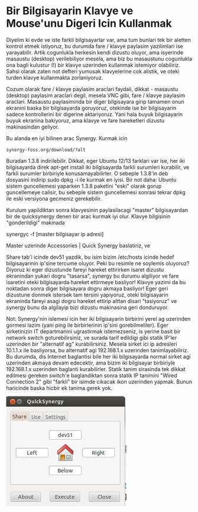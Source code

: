 # Bir Bilgisayarin Klavye ve Mouse'unu Digeri Icin Kullanmak

Diyelim ki evde ve iste farkli bilgisayarlar var, ama tum bunlari tek
bir aletten kontrol etmek istiyoruz, bu durumda fare / klavye paylasim
yazilimlari ise yarayabilir. Artik cogunlukla herkesin kendi dizustu
oluyor, ama isyerinde masaustu (desktop) verilebiliyor mesela, ama biz
bu masaustunu cogunlukla ona bagli kulustur (!) bir klavye uzerinden
kullanmak istemiyor olabiliriz. Sahsi olarak zaten not defteri yumusak
klavyelerine cok alistik, ve oteki turden klavye kullanmakta
zorlaniyoruz.

Cozum olarak fare / klavye paylasim araclari faydali, dikkat -
masaustu (desktop) paylasim araclari degil, mesela VNC gibi, fare /
klavye paylasim araclari. Masaustu paylasiminda bir diger bilgisayara
girip tamamen onun ekranini baska bir bilgisayarda goruyoruz, otekinde
ise bir bilgisayarin sadece kontrollerini bir digerine
aktariyoruz. Yani hala buyuk bilgisayarin buyuk ekranina bakiyoruz,
ama klavye ve fare hareketleri dizustu makinasindan geliyor.

Bu alanda en iyi bilinen arac Synergy. Kurmak icin  

```
synergy-foss.org/download/?alt
```

Buradan 1.3.8 indirilebilir. Dikkat, eger Ubuntu 12/13 farklari var
ise, her iki bilgisayarda direk apt-get install iki bilgisayarda
farkli surumleri kurabilir, ve farkli surumler birbiriyle
konusamayabilirler. O sebeple 1.3.8'in deb dosyasini indirip sudo dpkg
-i ile kurmak en iyisi. Bir not daha: Ubuntu sistem guncellemesi
yaparken 1.3.8 paketini "eski" olarak gorup guncellemeye calisir, bu
sebeple sistem guncellemesi sonrasi tekrar dpkg ile eski versiyona
gecmeniz gerekebilir.

Kurulum yapildiktan sonra klavyesinin paylasilacagi "master" bilgisayardan bir de quicksynergy denen bir arac kurmak iyi olur. Klavye bilgisinin "gonderildigi" makinada

synergyc -f [master bilgisayar ip adresi]

Master uzerinde Accessories | Quick Synergy baslatiriz, ve

Share tab'i icinde dev51 yazdik, bu isim bizim /etc/hosts icinde hedef
bilgisayarinin ip'sine tercume oluyor. Peki bu resimle ne soylemis
oluyoruz? Diyoruz ki eger dizustunde fareyi hareket ettirirken isaret
dizustu ekranindan yukari dogru "tasarsa", synergy bu durumu algiliyor
ve fare isaretini oteki bilgisayarda hareket ettirmeye basliyor!
Klavye yazimi da bu noktadan sonra diger bilgisayara dogru akmaya
basliyor! Eger geri dizustune donmek istersek tam tersini yapiyoruz,
oteki bilgisayarin ekraninda fareyi asagi dogru hareket ettirip alttan
disari "tasiyoruz" ve synergy bunu da algilayip bizi dizustu
makinasina geri donduruyor.

Not: Synergy'nin islemesi icin her iki bilgisayarin birbirini yerel ag
uzerinden gormesi lazim (yani ping ile birbirlerinin ip'sini
gorebilmeliler). Eger sirketinizin IT departmanini ugrastirmak
istemezseniz, is yerine basit bir network switch goturebilirsiniz, ve
surada tarif edildigi gibi statik IP'ler uzerinden bir "alternatif ag"
kurabilirsiniz. Mesela sirket ici ip adresleri 10.1.1.x ile
basliyorsa, bu alternatif agi 192.168.1.x uzerinden
tanimlayabiliriz. Bu durumda, dis Internet baglantisi bile her iki
bilgisayarda normal sirket agi uzerinden akmaya devam edecektir, ama
bizim iki bilgisayar birbiriyle 192.168.1.x uzerinden baglanti
kurabilirler. Statik tanim sirasinda tek dikkat edilmesi gereken
switch'e baglandiktan sonra statik IP tanimini "Wired Connection 2"
gibi "farkli" bir isimde cikacak ikon uzerinden yapmak. Bunun
haricinde baska hicbir ek tanima gerek yok.

![](Screenshotfrom2014-04-10161526.png)
